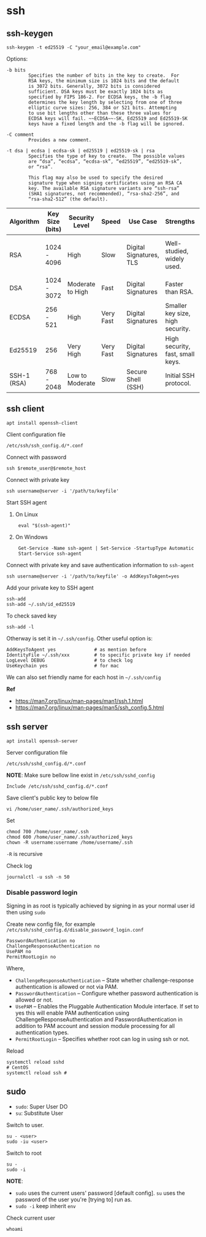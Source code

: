 # ssh

## ssh-keygen

    ssh-keygen -t ed25519 -C "your_email@example.com"

Options:

    -b bits
            Specifies the number of bits in the key to create.  For
            RSA keys, the minimum size is 1024 bits and the default
            is 3072 bits. Generally, 3072 bits is considered
            sufficient. DSA keys must be exactly 1024 bits as
            specified by FIPS 186-2. For ECDSA keys, the -b flag
            determines the key length by selecting from one of three
            elliptic curve sizes: 256, 384 or 521 bits. Attempting
            to use bit lengths other than these three values for
            ECDSA keys will fail. ~~ECDSA~~-SK, Ed25519 and Ed25519-SK
            keys have a fixed length and the -b flag will be ignored.

    -C comment
            Provides a new comment.

    -t dsa | ecdsa | ecdsa-sk | ed25519 | ed25519-sk | rsa
            Specifies the type of key to create.  The possible values
            are “dsa”, “ecdsa”, “ecdsa-sk”, “ed25519”, “ed25519-sk”,
            or “rsa”.

            This flag may also be used to specify the desired
            signature type when signing certificates using an RSA CA
            key. The available RSA signature variants are “ssh-rsa”
            (SHA1 signatures, not recommended), “rsa-sha2-256”, and
            “rsa-sha2-512” (the default).

|Algorithm|Key Size (bits)|Security Level|Speed|Use Case|Strengths|Weaknesses|
|---|---|---|---|---|---|---|
|RSA|1024 - 4096|High|Slow|Digital Signatures, TLS|Well-studied, widely used.|Potentially vulnerable to quantum computing attacks.|
|DSA|1024 - 3072|Moderate to High|Fast|Digital Signatures|Faster than RSA.|Fixed key size.|
|ECDSA|256 - 521|High|Very Fast|Digital Signatures|Smaller key size, high security.|Complex implementation.|
|Ed25519|256|Very High|Very Fast|Digital Signatures|High security, fast, small keys.|Newer, not widely supported.|
|SSH-1 (RSA)|768 - 2048|Low to Moderate|Slow|Secure Shell (SSH)|Initial SSH protocol.|Deprecated, vulnerable.|

## ssh client

	apt install openssh-client
Client configuration file

	/etc/ssh/ssh_config.d/*.conf

Connect with password

	ssh $remote_user@$remote_host

Connect with private key

	ssh username@server -i '/path/to/keyfile'

Start SSH agent
1. On Linux

        eval "$(ssh-agent)"

2. On Windows

        Get-Service -Name ssh-agent | Set-Service -StartupType Automatic
        Start-Service ssh-agent

Connect with private key and save authentication information to `ssh-agent`

	ssh username@server -i '/path/to/keyfile' -o AddKeysToAgent=yes

Add your private key to SSH agent

    ssh-add
    ssh-add ~/.ssh/id_ed25519

To check saved key

    ssh-add -l

Otherway is set it in `~/.ssh/config`.
Other useful option is:

    AddKeysToAgent yes              # as mention before
    IdentityFile ~/.ssh/xxx         # to specific private key if needed
    LogLevel DEBUG                  # to check log
    UseKeychain yes                 # for mac

We can also set friendly name for each host in `~/.ssh/config`

**Ref**
- https://man7.org/linux/man-pages/man1/ssh.1.html
- https://man7.org/linux/man-pages/man5/ssh_config.5.html

## ssh server

	apt install openssh-server
Server configuration file

	/etc/ssh/sshd_config.d/*.conf

**NOTE**: Make sure bellow line exist in `/etc/ssh/sshd_config`

	Include /etc/ssh/sshd_config.d/*.conf

Save client's public key to below file

    vi /home/user_name/.ssh/authorized_keys

Set

    chmod 700 /home/user_name/.ssh
    chmod 600 /home/user_name/.ssh/authorized_keys
    chown -R username:username /home/username/.ssh
`-R` is recursive

Check log

    journalctl -u ssh -n 50

### Disable password login
Signing in as root is typically achieved by signing in as your normal user id then using `sudo`

Create new config file, for example `/etc/ssh/sshd_config.d/disable_password_login.conf`

    PasswordAuthentication no
    ChallengeResponseAuthentication no
    UsePAM no
    PermitRootLogin no

Where,
- `ChallengeResponseAuthentication` – State whether challenge-response authentication is allowed or not via PAM.
- `PasswordAuthentication` – Configure whether password authentication is allowed or not.
- `UsePAM` – Enables the Pluggable Authentication Module interface. If set to yes this will enable PAM authentication using ChallengeResponseAuthentication and PasswordAuthentication in addition to PAM account and session module processing for all authentication types.
- `PermitRootLogin` – Specifies whether root can log in using ssh or not.

Reload

	systemctl reload sshd
	# CentOS
	systemctl reload ssh #

## sudo

- `sudo`: Super User DO
- `su`: Substitute User

Switch to user. 

	su - <user>
	sudo -iu <user>

Switch to root

	su -
	sudo -i

**NOTE**: 
- `sudo` uses the current users' password [default config]. `su` uses the password of the user you're [trying to] run as.
- `sudo -i` keep inherit `env`

Check current user

	whoami

